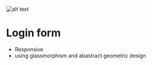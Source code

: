 
![alt text](https://s20.picofile.com/file/8443366426/Screenshot_300_.png "login form ")
# Login form
* Responsive 
* using glassmorphism and abastract geometric design
